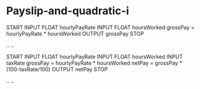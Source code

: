 # Payslip-and-quadratic-i
START
INPUT FLOAT hourlyPayRate 
INPUT FLOAT hoursWorked 
grossPay = hourlyPayRate * hoursWorked 
OUTPUT grossPay 
STOP 

.. 
.. 


START
INPUT FLOAT hourlyPayRate
INPUT FLOAT hoursWorked
INPUT taxRate
grossPay = hourlyPayRate * hoursWorked
netPay = grossPay * (100-taxRate/100)
OUTPUT netPay
STOP

..
..
